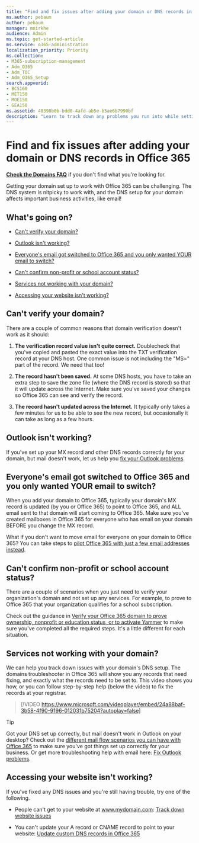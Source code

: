 ```yaml
---
title: "Find and fix issues after adding your domain or DNS records in Office 365"
ms.author: pebaum
author: pebaum
manager: mnirkhe
audience: Admin
ms.topic: get-started-article
ms.service: o365-administration
localization_priority: Priority
ms.collection: 
- M365-subscription-management
- Adm_O365
- Adm_TOC
- Adm_O365_Setup
search.appverid:
- BCS160
- MET150
- MOE150
- GEA150
ms.assetid: 40398b0b-bdd0-4afd-ab5e-b5ae6b7990bf
description: "Learn to track down any problems you run into while setting up a custom domain by making sure the DNS records are set up correctly."
---
```


# Find and fix issues after adding your domain or DNS records in Office 365

 **[Check the Domains FAQ](../setup/domains-faq.md)** if you don't find what you're looking for. 
  
Getting your domain set up to work with Office 365 can be challenging. The DNS system is nitpicky to work with, and the DNS setup for your domain affects important business activities, like email!

  
## What's going on?

- [Can't verify your domain?](#cant-verify-your-domain)
    
- [Outlook isn't working?](#outlook-isnt-working)
    
- [Everyone's email got switched to Office 365 and you only wanted YOUR email to switch?](#everyones-email-got-switched-to-office-365-and-you-only-wanted-your-email-to-switch)

- [Can't confirm non-profit or school account status?](#cant-confirm-non-profit-or-school-account-status)

- [Services not working with your domain?](#services-not-working-with-your-domain)
    
- [Accessing your website isn't working?](#accessing-your-website-isnt-working)

## Can't verify your domain?
<a name="BKMK_verify"> </a>

There are a couple of common reasons that domain verification doesn't work as it should:
  
1. **The verification record value isn't quite correct.** Doublecheck that you've copied and pasted the exact value into the TXT verification record at your DNS host. One common issue is not including the "MS=" part of the record. We need that too! 
    
2. **The record hasn't been saved.** At some DNS hosts, you have to take an extra step to save the zone file (where the DNS record is stored) so that it will update across the Internet. Make sure you've saved your changes so Office 365 can see and verify the record. 
    
3. **The record hasn't updated across the Internet.** It typically only takes a few minutes for us to be able to see the new record, but occasionally it can take as long as a few hours. 
    
## Outlook isn't working?
<a name="BKMK_OutlookBroken"> </a>

If you've set up your MX record and other DNS records correctly for your domain, but mail doesn't work, let us help you [fix your Outlook problems](https://support.office.com/article/b3e740b9-171d-4179-bcd1-e279a363fa75.aspx).
  
## Everyone's email got switched to Office 365 and you only wanted YOUR email to switch?
<a name="BKMK_EmailSwitched"> </a>

When you add your domain to Office 365, typically your domain's MX record is updated (by you or Office 365) to point to Office 365, and ALL email sent to that domain will start coming to Office 365. Make sure you've created mailboxes in Office 365 for everyone who has email on your domain BEFORE you change the MX record.
  
What if you don't want to move email for everyone on your domain to Office 365? You can take steps to [pilot Office 365 with just a few email addresses instead](https://support.office.com/article/39cee536-6a03-40cf-b9c1-f301bb6001d7.aspx).
  
## Can't confirm non-profit or school account status?
<a name="BKMK_validateAcct"> </a>

There are a couple of scenarios when you just need to verify your organization's domain and not set up any services. For example, to prove to Office 365 that your organization qualifies for a school subscription.
  
Check out the guidance in [Verify your Office 365 domain to prove ownership, nonprofit or education status, or to activate Yammer](https://support.office.com/article/87d1844e-aa47-4dc0-a61b-1b773fd4e590) to make sure you've completed all the required steps. It's a little different for each situation. 
  
## Services not working with your domain?
<a name="BKMK_Test"> </a>

We can help you track down issues with your domain's DNS setup. The domains troubleshooter in Office 365 will show you any records that need fixing, and exactly what the records need to be set to. This video shows you how, or you can follow step-by-step help (below the video) to fix the records at your registrar.
  
> [!VIDEO https://www.microsoft.com/videoplayer/embed/24a88baf-3b58-4f90-9196-012031b75204?autoplay=false]
  
> [!TIP]
> Got your DNS set up correctly, but mail doesn't work in Outlook on your desktop? Check out the [different mail flow scenarios you can have with Office 365](https://go.microsoft.com/fwlink/?LinkId=787530) to make sure you've got things set up correctly for your business. Or get more troubleshooting help with email here: [Fix Outlook problems](https://support.office.com/article/b3e740b9-171d-4179-bcd1-e279a363fa75.aspx). 
  
## Accessing your website isn't working?
<a name="BKMK_Website"> </a>

If you've fixed any DNS issues and you're still having trouble, try one of the following.
  
- People can't get to your website at www.mydomain.com: [Track down website issues](https://support.office.com/article/61f34ca1-ca7f-4a65-9348-def20db09ddf.aspx)
    
- You can't update your A record or CNAME record to point to your website: [Update custom DNS records in Office 365](../dns/add-or-edit-custom-dns-records.md)
    
